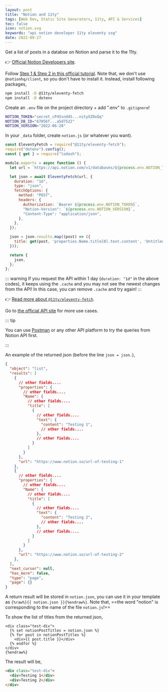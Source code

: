 ```yaml
---
layout: post
title: "Notion and 11ty"
tags: [Web Dev, Static Site Generators, 11ty, API & Services]
toc: false
icon: notion.svg
keywords: "api notion developer 11ty eleventy ssg"
date: 2022-09-27
---
```


Get a list of posts in a databse on Notion and parse it to the 11ty.

👉 [Official Notion Developers site](https://developers.notion.com/).

Follow [Step 1 & Step 2 in this official tutorial](https://developers.notion.com/docs/getting-started). Note that, we don't use `@notionhq/client`, so you don't have to install it. Instead, install following packages,

```bash
npm install -D @11ty/eleventy-fetch
npm install -D dotenv
```

Create an `.env` file on the project directory + add ".env" to `.gitignore`!

```bash
NOTION_TOKEN="secret_cP45snd4S...nityXZ0xQq"
NOTION_DB_ID="67056f...a5d7522"
NOTION_VERSION="2022-06-28"
```

In your `_data` folder, create `notion.js` (or whatever you want).

```js
const EleventyFetch = require("@11ty/eleventy-fetch");
require("dotenv").config();
const { get } = require("lodash");

module.exports = async function () {
  let url = `https://api.notion.com/v1/databases/${process.env.NOTION_TEST_ID}/query`;

  let json = await EleventyFetch(url, {
    duration: "1d",
    type: "json",
    fetchOptions: {
      method: "POST",
      headers: {
        Authorization: `Bearer ${process.env.NOTION_TOKEN}`,
        "Notion-Version": `${process.env.NOTION_VERSION}`,
        "Content-Type": "application/json",
      },
    },
  });

  json = json.results.map((post) => ({
    title: get(post, 'properties.Name.title[0].text.content', 'Untitled'),
  }));

  return {
    json,
  };
};
```

::: warning
If you request the API within 1 day (`duration: "1d"` in the above codes), it keeps using the `.cache` and you may not see the newest changes from the API! In this case, you can remove `.cache` and try again!
:::

👉 [Read more about `@11ty/eleventy-fetch`](https://www.11ty.dev/docs/plugins/fetch/).

Go to [the official API site](https://developers.notion.com/reference/intro) for more use cases.

::: tip

You can use [Postman](https://www.postman.com/) or any other API platform to try the queries from Notion API first.

:::

An example of the returned json (before the line `json = json.`),

```json
{
  "object": "list",
  "results": [
    {
      // other fields....
      "properties": {
        // other fields....
        "Name": {
          // other fields....
          "title": [
            {
              // other fields....
              "text": {
                "content": "Testing 1",
                // other fields....
              },
              // other fields....
            }
          ]
        }
      },
      "url": "https://www.notion.so/url-of-testing-1"
    },
    {
      // other fields....
      "properties": {
        // other fields....
        "Name": {
          // other fields....
          "title": [
            {
              // other fields....
              "text": {
                "content": "Testing 2",
                // other fields....
              },
              // other fields....
            }
          ]
        }
      },
      "url": "https://www.notion.so/url-of-testing-2"
    },
  ],
  "next_cursor": null,
  "has_more": false,
  "type": "page",
  "page": {}
}
```

A return result will be stored in `notion.json`, you can use it in your template as `{%raw%}{{ notion.json }}{%endraw%}`. Note that, ==the word "notion" is corresponding to the name of the file `notion.js`!==

To show the list of titles from the returned json,

```html{%raw%}
<div class="test-div">
  {% set notionPostTitles = notion.json %}
  {% for post in notionPostTitles %}
    <div>{{ post.title }}</div>
  {% endfor %}
</div>
{%endraw%}
```

The result will be,

```html
<div class="test-div">
  <div>Testing 1</div>
  <div>Testing 2</div>
</div>
```

